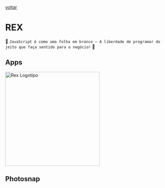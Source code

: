 [voltar](../README.md)

REX
======
:star2: `JavaScript é como uma folha em branco – A liberdade de programar do jeito que faça sentido para o negócio!` :star2:

## Apps
  <img src="https://github.com/oneOffJS/rex.community/raw/master/rex.png" alt="Rex Logotipo" width="300" height="300" />

## Photosnap
